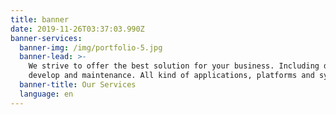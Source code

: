 ```yaml
---
title: banner
date: 2019-11-26T03:37:03.990Z
banner-services:
  banner-img: /img/portfolio-5.jpg
  banner-lead: >-
    We strive to offer the best solution for your business. Including design,
    develop and maintenance. All kind of applications, platforms and system.
  banner-title: Our Services
  language: en
---
```


